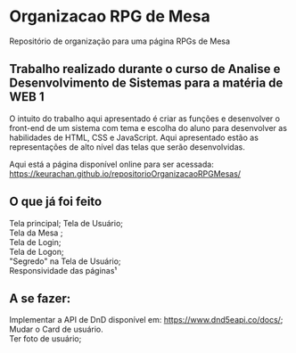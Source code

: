 # Organizacao RPG de Mesa
Repositório de organização para uma página RPGs de Mesa
## Trabalho realizado durante o curso de Analise e Desenvolvimento de Sistemas para a matéria de WEB 1

  O intuito do trabalho aqui apresentado é criar as funções e desenvolver o front-end de um sistema com tema e escolha do aluno para desenvolver as habilidades de HTML, CSS e JavaScript.
  Aqui apresentado estão as representações de alto nível das telas que serão desenvolvidas.

  Aqui está a página disponível online para ser acessada:  https://keurachan.github.io/repositorioOrganizacaoRPGMesas/
  
 ## O que já foi feito
  Tela principal;
  Tela de Usuário;<br/>
  Tela da Mesa ;<br/>
  Tela de Login;<br/>
  Tela de Logon;<br/>
  "Segredo" na Tela de Usuário;<br/>
  Responsividade das páginas¹<br/>
 
 ## A se fazer:
  Implementar a API de DnD disponível em: https://www.dnd5eapi.co/docs/; <br/>
  Mudar o Card de usuário.<br/>
  Ter foto de usuário;
